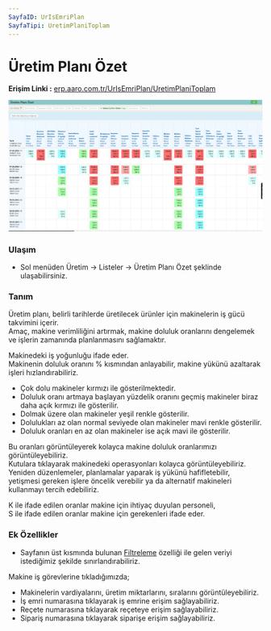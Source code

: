 ```yaml
---
SayfaID: UrIsEmriPlan
SayfaTipi: UretimPlaniToplam
---
```


# Üretim Planı Özet 

**Erişim Linki :** [erp.aaro.com.tr/UrIsEmriPlan/UretimPlaniToplam](erp.aaro.com.tr/UrIsEmriPlan/UretimPlaniToplam)

[![Image](../Uretim/uretimozet.png)](Uretim)

### Ulaşım

- Sol menüden Üretim -> Listeler -> Üretim Planı Özet şeklinde ulaşabilirsiniz.

### Tanım

Üretim planı, belirli tarihlerde üretilecek ürünler için makinelerin iş gücü takvimini içerir.  
Amaç, makine verimliliğini artırmak, makine doluluk oranlarını dengelemek ve işlerin zamanında planlanmasını sağlamaktır.

Makinedeki iş yoğunluğu ifade eder.   
 Makinenin doluluk oranını % kısmından anlayabilir, makine yükünü azaltarak işleri hızlandırabiliriz.  
- Çok dolu makineler kırmızı ile gösterilmektedir.
- Doluluk oranı artmaya başlayan yüzdelik oranını geçmiş makineler biraz daha açık kırmızı ile gösterilir.  
- Dolmak üzere olan makineler yeşil renkle gösterilir.  
- Dolulukları az olan normal seviyede olan makineler mavi renkle gösterilir.  
- Doluluk oranları en az olan makineler ise açık mavi ile gösterilir.

Bu oranları görüntüleyerek kolayca makine doluluk oranlarımızı görüntüleyebiliriz.   
Kutulara tıklayarak makinedeki operasyonları kolayca görüntüleyebiliriz.  
Yeniden düzenlemeler, planlamalar yaparak iş yükünü hafifletebilir, yetişmesi gereken işlere öncelik verebilir ya da alternatif makineleri kullanmayı tercih edebiliriz.

K ile ifade edilen oranlar makine için ihtiyaç duyulan personeli,  
S ile ifade edilen oranlar makine için gerekenleri ifade eder.

### Ek Özellikler 

- Sayfanın üst kısmında bulunan [Filtreleme](../TemelOzellikler/SayfaKisitlari.md) özelliği ile gelen veriyi istediğimiz şekilde sınırlandırabiliriz.

Makine iş görevlerine tıkladığımızda;
- Makinelerin vardiyalarını, üretim miktarlarını, sıralarını görüntüleyebiliriz.
- İş emri numarasına tıklayarak iş emrine erişim sağlayabiliriz.
- Reçete numarasına tıklayarak reçeteye erişim sağlayabiliriz.
- Sipariş numarasına tıklayarak siparişe erişim sağlayabiliriz.
